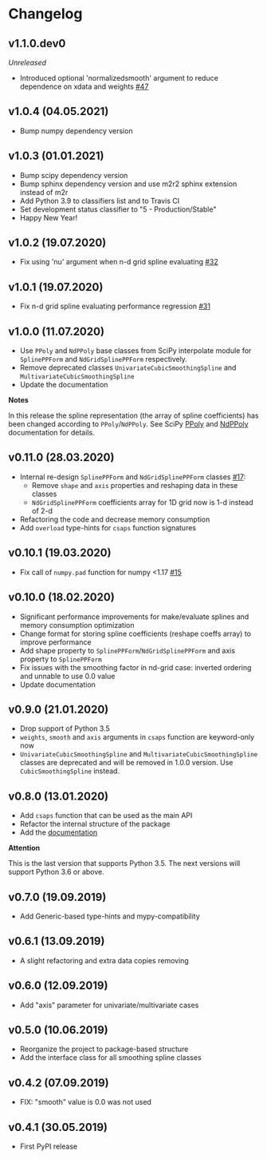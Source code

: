 # Changelog

## v1.1.0.dev0

_Unreleased_

* Introduced optional 'normalizedsmooth' argument to reduce dependence on xdata and weights [#47](https://github.com/espdev/csaps/pull/47)

## v1.0.4 (04.05.2021)

* Bump numpy dependency version

## v1.0.3 (01.01.2021)

* Bump scipy dependency version
* Bump sphinx dependency version and use m2r2 sphinx extension instead of m2r
* Add Python 3.9 to classifiers list and to Travis CI
* Set development status classifier to "5 - Production/Stable"
* Happy New Year!

## v1.0.2 (19.07.2020)

* Fix using 'nu' argument when n-d grid spline evaluating [#32](https://github.com/espdev/csaps/pull/32)

## v1.0.1 (19.07.2020)

* Fix n-d grid spline evaluating performance regression [#31](https://github.com/espdev/csaps/pull/31)

## v1.0.0 (11.07.2020)

* Use `PPoly` and `NdPPoly` base classes from SciPy interpolate module for `SplinePPForm` and `NdGridSplinePPForm` respectively.
* Remove deprecated classes `UnivariateCubicSmoothingSpline` and `MultivariateCubicSmoothingSpline`
* Update the documentation

**Notes**

In this release the spline representation (the array of spline coefficients) has been changed 
according to `PPoly`/`NdPPoly`. 
See SciPy [PPoly](https://docs.scipy.org/doc/scipy/reference/generated/scipy.interpolate.PPoly.html) 
and [NdPPoly](https://docs.scipy.org/doc/scipy/reference/generated/scipy.interpolate.NdPPoly.html) documentation for details.


## v0.11.0 (28.03.2020)

* Internal re-design `SplinePPForm` and `NdGridSplinePPForm` classes [#17](https://github.com/espdev/csaps/issues/17):
    - Remove `shape` and `axis` properties and reshaping data in these classes
    - `NdGridSplinePPForm` coefficients array for 1D grid now is 1-d instead of 2-d
* Refactoring the code and decrease memory consumption
* Add `overload` type-hints for `csaps` function signatures

## v0.10.1 (19.03.2020)

* Fix call of `numpy.pad` function for numpy <1.17 [#15](https://github.com/espdev/csaps/issues/15)

## v0.10.0 (18.02.2020)

* Significant performance improvements for make/evaluate splines and memory consumption optimization
* Change format for storing spline coefficients (reshape coeffs array) to improve performance
* Add shape property to `SplinePPForm`/`NdGridSplinePPForm` and axis property to `SplinePPForm`
* Fix issues with the smoothing factor in nd-grid case: inverted ordering and unnable to use 0.0 value
* Update documentation

## v0.9.0 (21.01.2020)

* Drop support of Python 3.5
* `weights`, `smooth` and `axis` arguments in `csaps` function are keyword-only now
* `UnivariateCubicSmoothingSpline` and `MultivariateCubicSmoothingSpline` classes are deprecated 
  and will be removed in 1.0.0 version. Use `CubicSmoothingSpline` instead.

## v0.8.0 (13.01.2020)

* Add `csaps` function that can be used as the main API
* Refactor the internal structure of the package
* Add the [documentation](https://csaps.readthedocs.io)

**Attention**

This is the last version that supports Python 3.5. 
The next versions will support Python 3.6 or above.

## v0.7.0 (19.09.2019)

* Add Generic-based type-hints and mypy-compatibility

## v0.6.1 (13.09.2019)

* A slight refactoring and extra data copies removing

## v0.6.0 (12.09.2019)

* Add "axis" parameter for univariate/multivariate cases

## v0.5.0 (10.06.2019)

* Reorganize the project to package-based structure
* Add the interface class for all smoothing spline classes

## v0.4.2 (07.09.2019)

* FIX: "smooth" value is 0.0 was not used

## v0.4.1 (30.05.2019)

* First PyPI release
